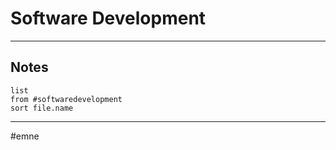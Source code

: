 # Software Development

---

## Notes

```dataview
list
from #softwaredevelopment 
sort file.name
```

---
#emne